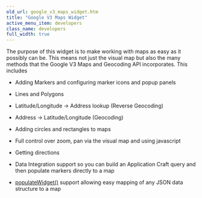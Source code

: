 ```yaml
---
old_url: google_v3_maps_widget.htm
title: "Google V3 Maps Widget"
active_menu_item: developers
class_name: developers
full_width: true
---
```



The purpose of this widget is to make working with maps as easy as it possibly can be. This means not just the visual map but also the many methods that the Google V3 Maps and Geocoding API incorporates. This includes

 - Adding Markers and configuring marker icons and popup panels

 - Lines and Polygons

 - Latitude/Longitude -\> Address lookup (Reverse Geocoding)

 - Address -\> Latitude/Longitude (Geocoding)

 - Adding circles and rectangles to maps

 - Full control over zoom, pan via the visual map and using javascript

 - Getting directions

 - Data Integration support so you can build an Application Craft query and then populate markers directly to a map

 - [populateWidget()](/developers/documentation/product-guide/advanced-important-widgets/google-v3-maps-widget/using-populatewidget) support allowing easy mapping of any JSON data structure to a map

